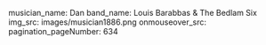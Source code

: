 musician_name: Dan
band_name: Louis Barabbas &amp; The Bedlam Six
img_src: images/musician1886.png
onmouseover_src: 
pagination_pageNumber: 634